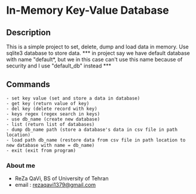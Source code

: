 # In-Memory Key-Value Database

## Description
This is a simple project to set, delete, dump and load data in memory. Use sqlite3 database to store data.
*** in project say we have default database with name "default*, but we in this case can't use this name because of security and I use "default_db" instead ***
## Commands
```
- set key value (set and store a data in database)
- get key (return value of key)
- del key (delete record with key)
- keys regex (regex search in keys)
- use db_name (create new database)
- list (return list of databases)
- dump db_name path (store a database's data in csv file in path location)
- load path db_name (restore data from csv file in path location to new database with name = db_name)
- exit (exit from program)
```
### About me
- ReZa QaVi, BS of University of Tehran
- email : rezaqavi1379@gmail.com